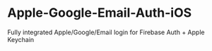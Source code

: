 # Apple-Google-Email-Auth-iOS
Fully integrated Apple/Google/Email login for Firebase Auth + Apple Keychain
